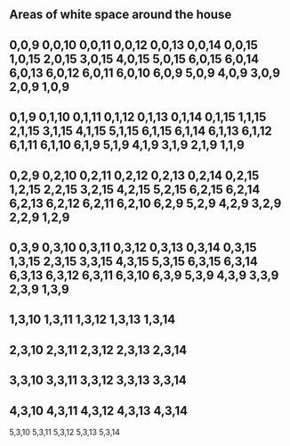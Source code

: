 ## Areas of white space around the house
0,0,9
0,0,10
0,0,11
0,0,12
0,0,13
0,0,14
0,0,15
1,0,15
2,0,15
3,0,15
4,0,15
5,0,15
6,0,15
6,0,14
6,0,13
6,0,12
6,0,11
6,0,10
6,0,9
5,0,9
4,0,9
3,0,9
2,0,9
1,0,9
--------------------
0,1,9
0,1,10
0,1,11
0,1,12
0,1,13
0,1,14
0,1,15
1,1,15
2,1,15
3,1,15
4,1,15
5,1,15
6,1,15
6,1,14
6,1,13
6,1,12
6,1,11
6,1,10
6,1,9
5,1,9
4,1,9
3,1,9
2,1,9
1,1,9
---------------
0,2,9
0,2,10
0,2,11
0,2,12
0,2,13
0,2,14
0,2,15
1,2,15
2,2,15
3,2,15
4,2,15
5,2,15
6,2,15
6,2,14
6,2,13
6,2,12
6,2,11
6,2,10
6,2,9
5,2,9
4,2,9
3,2,9
2,2,9
1,2,9
----------------
0,3,9
0,3,10
0,3,11
0,3,12
0,3,13
0,3,14
0,3,15
1,3,15
2,3,15
3,3,15
4,3,15
5,3,15
6,3,15
6,3,14
6,3,13
6,3,12
6,3,11
6,3,10
6,3,9
5,3,9
4,3,9
3,3,9
2,3,9
1,3,9
--------------
1,3,10
1,3,11
1,3,12
1,3,13
1,3,14
-------
2,3,10
2,3,11
2,3,12
2,3,13
2,3,14
-------
3,3,10
3,3,11
3,3,12
3,3,13
3,3,14
-------
4,3,10
4,3,11
4,3,12
4,3,13
4,3,14
-------
5,3,10
5,3,11
5,3,12
5,3,13
5,3,14
